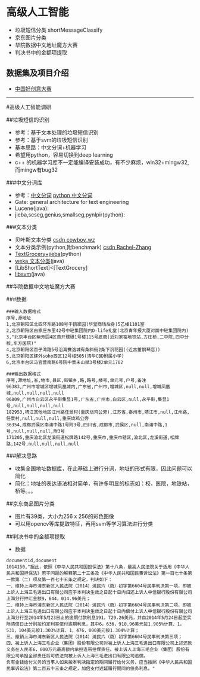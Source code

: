 # 高级人工智能
- 垃圾短信分类 shortMessageClassify
- 京东图片分类 
- 华院数据中文地址魔方大赛
- 判决书中的金额项提取

## 数据集及项目介绍
- [中国好创意大赛](http://www.wid.org.cn/project/2015ccf/index.php)


---

#高级人工智能调研

##垃圾短信的识别
- 参考：基于文本处理的垃圾短信识别
- 参考：基于svm的垃圾短信识别
- 基本思路：中文分词+机器学习
- 希望用python，容易切换到deep learning
- c++ 的机器学习库不一定能编译安装成功，有不少麻烦，win32+mingw32,而mingw有bug32

###中文分词库
- 参考：[中文分词](http://www.zhihu.com/question/19578687) [python 中文分词](http://www.zhihu.com/question/20294818)
- Gate: general architecture for text engineering
- Lucene(java):
- jieba,scseg,genius,smallseg,pynlpir(python):

###文本分类
- 贝叶斯文本分类 [csdn cowboy_wz](http://blog.csdn.net/chl033/article/details/5449206)
- 文本分类示例(python,附benchmark) [csdn Rachel-Zhang](http://blog.csdn.net/abcjennifer/article/details/23615947)
- [TextGrocery+jieba](https://github.com/2shou/TextGrocery)(python)
- [weka 文本分类](http://datamining.xmu.edu.cn/~zq/dmkd/text.htm)(java)
- [LibShortText]<[TextGrocery]
- [libsvm](http://shiyanjun.cn/archives/548.html)(java)

##华院数据中文地址魔方大赛

###数据
```
###输入数据格式
序号,源地址
1,北京朝阳区北四环东路108号千鹤家园(华堂商场后身)5乙楼1101室
2,北京朝阳区白家庄东里42号中轻集团院内D-life礼堂(北京青年报大厦对面中轻集团院内)
3,"北京丰台区紫芳园4区首开璞瑅1号楼115号底商(近刘家窑地铁站,方庄桥,二中院,四中分校,东方医院)"
4,北京朝阳区百子湾路5号沿海赛洛城有条斜街2条下沉花园((近古董钢琴店))
5,北京朝阳区建外soho西区12号楼505(清华CBD附属小学)
6,北京丰台区马官营南路6号院中景未山赋3号楼2单元1702

###输出数据格式
序号,源地址,省,地市,县区,街镇乡,路,路号,楼号,单元号,户号,备注
96383,广州市增城区增城凤凰城内,广东省,广州市,增城区,null,null,增城凤凰城,null,null,null,null
96809,广州市白云区永平街集显1号,广东省,广州市,白云区,null,永平街,集显1号,null,null,null,null
182953,靖江其他地区江州路任景村(重庆烧鸡公旁),江苏省,泰州市,靖江市,null,江州路,任景村,null,null,null,重庆烧鸡公旁
36354,成都武侯区南浦中路1号附3号,四川省,成都市,武侯区,null,南浦中路,1号,null,null,null,附3号
171205,重庆渝北区龙溪街道松牌路142号,重庆市,重庆市辖区,渝北区,龙溪街道,松牌路,142号,null,null,null,null
```

###解决思路
- 收集全国地址数据库，在此基础上进行分词，地址的形式有限，因此问题可以简化
- 简化：地址的表达语法相对简单，有许多明显的标志如：校，医院，地铁站，桥等。。。



##京东商品图片分类
- 图片有39类，大小为256 x 256的彩色图像
- 可以用opencv等库提取特征，再用svm等学习算法进行分类


##判决书中的金额项提取
- 数据
```
documentid,document
1014150,"据此，依照《中华人民共和国担保法》第十八条，最高人民法院关于适用《中华人民共和国担保法》若干问题的解释第二十三条及《中华人民共和国民事诉讼法》第一百七十条第一款第（二）项及第一百七十五条之规定，判决如下：
一、维持上海市浦东新区人民法院（2014）浦民六（商）初字第6604号民事判决第一项，即被上诉人上海三毛进出口有限公司应于本判决生效之日起十日内归还上诉人中信银行股份有限公司上海分行押汇金额9，644，014.96美元；
二、维持上海市浦东新区人民法院（2014）浦民六（商）初字第6604号民事判决第二项，即被上诉人上海三毛进出口有限公司应于本判决生效之日起十日内偿付上诉人中信银行股份有限公司上海分行至2014年5月23日止的逾期付款利息191，729.26美元，并自2014年5月24日起至实际清偿日止分别按约定利率偿付逾期利息，其中6，636，910.96美元按1.905%计算、1，531，104美元按1.303%计算、1，476，000美元按1.304%计算；
三、撤销上海市浦东新区人民法院（2014）浦民六（商）初字第6604号民事判决第三项；
四、被上诉人上海三毛企业（集团）股份有限公司对被上诉人上海三毛进出口有限公司上述还款义务在人民币6，000万元最高额内承担连带担保责任。被上诉人上海三毛企业（集团）股份有限公司承担全部责任后可依法向被上诉人上海三毛进出口有限公司追偿。
负有金钱给付义务的当事人如未按本判决指定的期间履行给付义务，应当按照《中华人民共和国民事诉讼法》第二百五十三条之规定，加倍支付迟延履行期间的债务利息。"
```